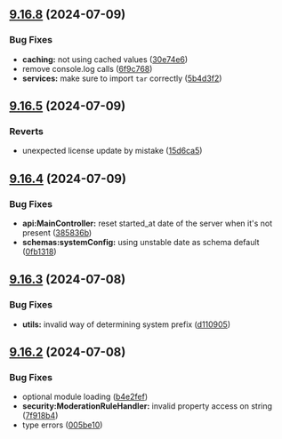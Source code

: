## [9.16.8](https://github.com/onesoft-sudo/sudobot/compare/v9.16.5...v9.16.8) (2024-07-09)


### Bug Fixes

* **caching:** not using cached values ([30e74e6](https://github.com/onesoft-sudo/sudobot/commit/30e74e677a667a33b7f86bba08d9284feed69a85))
* remove console.log calls ([6f9c768](https://github.com/onesoft-sudo/sudobot/commit/6f9c768a7f99cbba99a40d9526698f11fa07e43a))
* **services:** make sure to import `tar` correctly ([5b4d3f2](https://github.com/onesoft-sudo/sudobot/commit/5b4d3f21c3d2410e82b9a5be7a8f7953d3473a30))



## [9.16.5](https://github.com/onesoft-sudo/sudobot/compare/v9.16.4...v9.16.5) (2024-07-09)


### Reverts

* unexpected license update by mistake ([15d6ca5](https://github.com/onesoft-sudo/sudobot/commit/15d6ca531fd913b333c88d597a41417deff2f6f9))



## [9.16.4](https://github.com/onesoft-sudo/sudobot/compare/v9.16.3...v9.16.4) (2024-07-09)


### Bug Fixes

* **api:MainController:** reset started_at date of the server when it's not present ([385836b](https://github.com/onesoft-sudo/sudobot/commit/385836b5b8fa7b99a92eae3622e0ffd5c238ef92))
* **schemas:systemConfig:** using unstable date as schema default ([0fb1318](https://github.com/onesoft-sudo/sudobot/commit/0fb1318923b307197a87a6409fad395ad443e112))



## [9.16.3](https://github.com/onesoft-sudo/sudobot/compare/v9.16.2...v9.16.3) (2024-07-08)


### Bug Fixes

* **utils:** invalid way of determining system prefix ([d110905](https://github.com/onesoft-sudo/sudobot/commit/d11090505819067170dc4fb47d11e4e645eaccde))



## [9.16.2](https://github.com/onesoft-sudo/sudobot/compare/v9.16.1...v9.16.2) (2024-07-08)


### Bug Fixes

* optional module loading ([b4e2fef](https://github.com/onesoft-sudo/sudobot/commit/b4e2fef747e58eeaf2a7cd80cf0ad7695ac1d4e6))
* **security:ModerationRuleHandler:** invalid property access on string ([7f918b4](https://github.com/onesoft-sudo/sudobot/commit/7f918b4ba60167c05ebfd7567643242c37c7019d))
* type errors ([005be10](https://github.com/onesoft-sudo/sudobot/commit/005be1035f95d4051985e53e43dfc82e88603617))



